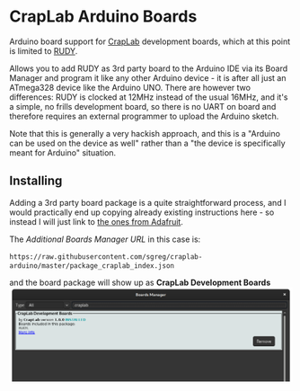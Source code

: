 # CrapLab Arduino Boards

Arduino board support for [CrapLab](https://craplab.fi/) development boards, which at this point is limited to [RUDY](https://github.com/sgreg/rudy).

Allows you to add RUDY as 3rd party board to the Arduino IDE via its Board Manager and program it like any other Arduino device - it is after all just an ATmega328 device like the Arduino UNO. There are however two differences: RUDY is clocked at 12MHz instead of the usual 16MHz, and it's a simple, no frills development board, so there is no UART on board and therefore requires an external programmer to upload the Arduino sketch.

Note that this is generally a very hackish approach, and this is a "Arduino can be used on the device as well" rather than a "the device is specifically meant for Arduino" situation.

## Installing 

Adding a 3rd party board package is a quite straightforward process, and I would practically end up copying already existing instructions here - so instead I will just link to [the ones from Adafruit](https://learn.adafruit.com/add-boards-arduino-v164/setup).

The _Additional Boards Manager URL_ in this case is:
```
https://raw.githubusercontent.com/sgreg/craplab-arduino/master/package_craplab_index.json
```

and the board package will show up as **CrapLab Development Boards**
![CrapLab Development Boards shown in the Arduino IDE Boards Manager](boards-manager.png)

